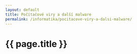 ```yaml
---
layout: default
title: Počítačové viry a další malware
permalink: /informatika/pocitacove-viry-a-dalsi-malware/
---
```


{{ page.title }}
================
